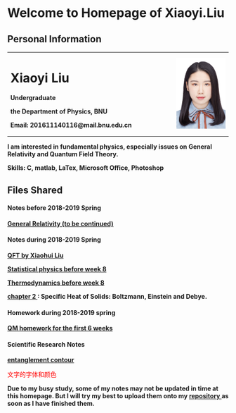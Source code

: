 # Welcome to Homepage of Xiaoyi.Liu

## Personal Information
<table border="0"> 
  <tr>
    <td width="75%">
      <h1>Xiaoyi Liu</h1>
      <p><b>Undergraduate </b></p> 
      <p><b>the Department of Physics, BNU</b></p> 
      <p><b>Email: 201611140116@mail.bnu.edu.cn</b></p>
    </td> 
    <td width="25%"> 
      <img src="/证件照.jpg" width="100%"> 
    </td>
  </tr> 
</table>
<p><b>I am interested in fundamental physics, especially issues on General Relativity and Quantum Field Theory.</b></p>
<p><b>Skills: C, matlab, LaTex, Microsoft Office, Photoshop</b></p>
<p><b>   </b></p>
<p><b>  </b></p>

## Files Shared

#### Notes before 2018-2019 Spring
<p><b><a href = "https://XiaoYLiu.GitHub.io/General Relativity (to be continued).pdf"> General Relativity (to be continued) </a></b></p>



#### Notes during 2018-2019 Spring 
<p><b><a href = "https://XiaoYLiu.GitHub.io/QFT by Xiaohui Liu .pdf"> QFT by Xiaohui Liu </a></b></p> 
<p><b><a href = "https://XiaoYLiu.GitHub.io/statistical%20physics%20before%20week%208.pdf"> Statistical physics before week 8 </a></b></p> 
<p><b><a href = "https://XiaoYLiu.GitHub.io/thermodynamics%20before%20week%208.pdf"> Thermodynamics before week 8 </a></b></p>
<p><b><a href = "https://XiaoYLiu.GitHub.io/chapter 2.pdf"> chapter 2 </a>: Specific Heat of Solids: Boltzmann, Einstein and Debye.</b></p>


#### Homework during 2018-2019 spring
<p><b><a href = "https://XiaoYLiu.GitHub.io/QM homework for the first 6 weeks .pdf"> QM homework for the first 6 weeks </a></b></p> 




#### Scientific Research Notes
<p><b><a href = "https://XiaoYLiu.GitHub.io/Entanglement contour notes .pdf"> entanglement contour </a></b></p> 



<font  face="黑体" color="red">文字的字体和颜色</font>
 

<p><b>   </b></p>
<p><b>Due to my busy study, some of my notes may not be updated in time at this homepage. But I will try my best to upload them onto my <a href = "https://github.com/XiaoYLiu/XiaoYLiu.GitHub.io"> repository </a>as soon as I have finished them. </b></p>
